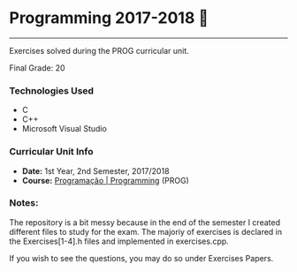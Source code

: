 # Programming 2017-2018 :file_folder:
___

Exercises solved during the PROG curricular unit.

Final Grade: 20

### Technologies Used
* C
* C++
* Microsoft Visual Studio

### Curricular Unit Info
* **Date:** 1st Year, 2nd Semester, 2017/2018
* **Course:** [Programação | Programming](https://sigarra.up.pt/feup/pt/ucurr_geral.ficha_uc_view?pv_ocorrencia_id=399883 "PROG") (PROG)

### Notes:
The repository is a bit messy because in the end of the semester I created different files to study for the exam. The majoriy of exercises is declared in the Exercises[1-4].h files and implemented in exercises.cpp.

If you wish to see the questions, you may do so under Exercises Papers.
